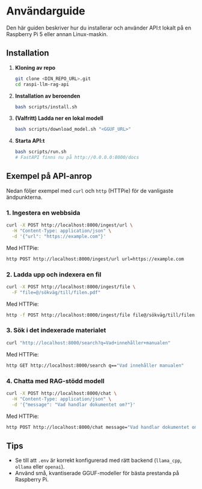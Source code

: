 # Användarguide

Den här guiden beskriver hur du installerar och använder API:t lokalt på en Raspberry Pi 5 eller annan Linux-maskin.

## Installation
1. **Kloning av repo**
   ```bash
   git clone <DIN_REPO_URL>.git
   cd raspi-llm-rag-api
   ```
2. **Installation av beroenden**
   ```bash
   bash scripts/install.sh
   ```
3. **(Valfritt) Ladda ner en lokal modell**
   ```bash
   bash scripts/download_model.sh "<GGUF_URL>"
   ```
4. **Starta API:t**
   ```bash
   bash scripts/run.sh
   # FastAPI finns nu på http://0.0.0.0:8000/docs
   ```

## Exempel på API-anrop
Nedan följer exempel med `curl` och `http` (HTTPie) för de vanligaste ändpunkterna.

### 1. Ingestera en webbsida
```bash
curl -X POST http://localhost:8000/ingest/url \
  -H "Content-Type: application/json" \
  -d '{"url": "https://example.com"}'
```
Med HTTPie:
```bash
http POST http://localhost:8000/ingest/url url=https://example.com
```

### 2. Ladda upp och indexera en fil
```bash
curl -X POST http://localhost:8000/ingest/file \
  -F "file=@/sökväg/till/filen.pdf"
```
Med HTTPie:
```bash
http -f POST http://localhost:8000/ingest/file file@/sökväg/till/filen.pdf
```

### 3. Sök i det indexerade materialet
```bash
curl "http://localhost:8000/search?q=Vad+innehåller+manualen"
```
Med HTTPie:
```bash
http GET http://localhost:8000/search q=="Vad innehåller manualen"
```

### 4. Chatta med RAG-stödd modell
```bash
curl -X POST http://localhost:8000/chat \
  -H "Content-Type: application/json" \
  -d '{"message": "Vad handlar dokumentet om?"}'
```
Med HTTPie:
```bash
http POST http://localhost:8000/chat message="Vad handlar dokumentet om?"
```

## Tips
- Se till att `.env` är korrekt konfigurerad med rätt backend (`llama_cpp`, `ollama` eller `openai`).
- Använd små, kvantiserade GGUF-modeller för bästa prestanda på Raspberry Pi.

